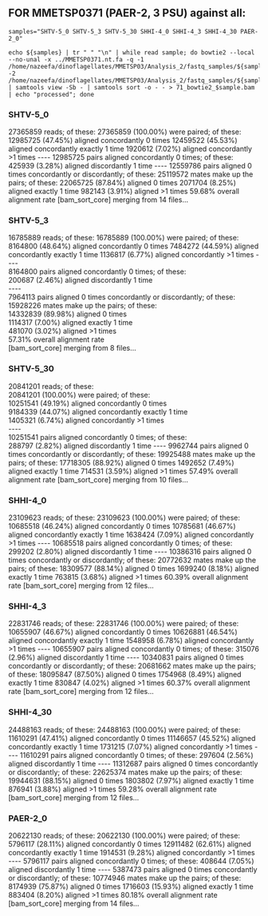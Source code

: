 ## FOR MMETSP0371 (PAER-2, 3 PSU) against all:
```
samples="SHTV-5_0 SHTV-5_3 SHTV-5_30 SHHI-4_0 SHHI-4_3 SHHI-4_30 PAER-2_0"
```
```
echo ${samples} | tr " " "\n" | while read sample; do bowtie2 --local --no-unal -x ../MMETSP0371.nt.fa -q -1 /home/nazeefa/dinoflagellates/MMETSP03/Analysis_2/fastq_samples/${sample}_1.fastq.gz -2 /home/nazeefa/dinoflagellates/MMETSP03/Analysis_2/fastq_samples/${sample}_2.fastq.gz | samtools view -Sb - | samtools sort -o - - > 71_bowtie2_$sample.bam | echo "processed"; done
```

### SHTV-5_0

27365859 reads; of these:
  27365859 (100.00%) were paired; of these:
    12985725 (47.45%) aligned concordantly 0 times
    12459522 (45.53%) aligned concordantly exactly 1 time
    1920612 (7.02%) aligned concordantly >1 times
    ----
    12985725 pairs aligned concordantly 0 times; of these:
      425939 (3.28%) aligned discordantly 1 time
    ----
    12559786 pairs aligned 0 times concordantly or discordantly; of these:
      25119572 mates make up the pairs; of these:
        22065725 (87.84%) aligned 0 times
        2071704 (8.25%) aligned exactly 1 time
        982143 (3.91%) aligned >1 times
59.68% overall alignment rate
[bam_sort_core] merging from 14 files...

### SHTV-5_3

16785889 reads; of these:
  16785889 (100.00%) were paired; of these:
    8164800 (48.64%) aligned concordantly 0 times
    7484272 (44.59%) aligned concordantly exactly 1 time
    1136817 (6.77%) aligned concordantly >1 times
    ----                                                                                                                                                           
    8164800 pairs aligned concordantly 0 times; of these:                                                                                                          
      200687 (2.46%) aligned discordantly 1 time                                                                                                                   
    ----                                                                                                                                                           
    7964113 pairs aligned 0 times concordantly or discordantly; of these:                                                                                          
      15928226 mates make up the pairs; of these:                                                                                                                  
        14332839 (89.98%) aligned 0 times                                                                                                                          
        1114317 (7.00%) aligned exactly 1 time                                                                                                                     
        481070 (3.02%) aligned >1 times                                                                                                                            
57.31% overall alignment rate                                                                                                                                      
[bam_sort_core] merging from 8 files... 

### SHTV-5_30

20841201 reads; of these:                                                                                                                                          
  20841201 (100.00%) were paired; of these:                                                                                                                        
    10251541 (49.19%) aligned concordantly 0 times                                                                                                                 
    9184339 (44.07%) aligned concordantly exactly 1 time                                                                                                           
    1405321 (6.74%) aligned concordantly >1 times                                                                                                                  
    ----                                                                                                                                                           
    10251541 pairs aligned concordantly 0 times; of these:                                                                                                         
      288797 (2.82%) aligned discordantly 1 time
    ----
    9962744 pairs aligned 0 times concordantly or discordantly; of these:
      19925488 mates make up the pairs; of these:
        17718305 (88.92%) aligned 0 times
        1492652 (7.49%) aligned exactly 1 time
        714531 (3.59%) aligned >1 times
57.49% overall alignment rate
[bam_sort_core] merging from 10 files...

### SHHI-4_0

23109623 reads; of these:
  23109623 (100.00%) were paired; of these:
    10685518 (46.24%) aligned concordantly 0 times
    10785681 (46.67%) aligned concordantly exactly 1 time
    1638424 (7.09%) aligned concordantly >1 times
    ----
    10685518 pairs aligned concordantly 0 times; of these:
      299202 (2.80%) aligned discordantly 1 time
    ----
    10386316 pairs aligned 0 times concordantly or discordantly; of these:
      20772632 mates make up the pairs; of these:
        18309577 (88.14%) aligned 0 times
        1699240 (8.18%) aligned exactly 1 time
        763815 (3.68%) aligned >1 times
60.39% overall alignment rate
[bam_sort_core] merging from 12 files...

### SHHI-4_3

22831746 reads; of these:
  22831746 (100.00%) were paired; of these:
    10655907 (46.67%) aligned concordantly 0 times
    10626881 (46.54%) aligned concordantly exactly 1 time
    1548958 (6.78%) aligned concordantly >1 times
    ----
    10655907 pairs aligned concordantly 0 times; of these:
      315076 (2.96%) aligned discordantly 1 time
    ----
    10340831 pairs aligned 0 times concordantly or discordantly; of these:
      20681662 mates make up the pairs; of these:
        18095847 (87.50%) aligned 0 times
        1754968 (8.49%) aligned exactly 1 time
        830847 (4.02%) aligned >1 times
60.37% overall alignment rate
[bam_sort_core] merging from 12 files...

### SHHI-4_30

24488163 reads; of these:
  24488163 (100.00%) were paired; of these:
    11610291 (47.41%) aligned concordantly 0 times
    11146657 (45.52%) aligned concordantly exactly 1 time
    1731215 (7.07%) aligned concordantly >1 times
    ----
    11610291 pairs aligned concordantly 0 times; of these:
      297604 (2.56%) aligned discordantly 1 time
    ----
    11312687 pairs aligned 0 times concordantly or discordantly; of these:
      22625374 mates make up the pairs; of these:
        19944631 (88.15%) aligned 0 times
        1803802 (7.97%) aligned exactly 1 time
        876941 (3.88%) aligned >1 times
59.28% overall alignment rate
[bam_sort_core] merging from 12 files...

### PAER-2_0

20622130 reads; of these:
  20622130 (100.00%) were paired; of these:
    5796117 (28.11%) aligned concordantly 0 times
    12911482 (62.61%) aligned concordantly exactly 1 time
    1914531 (9.28%) aligned concordantly >1 times
    ----
    5796117 pairs aligned concordantly 0 times; of these:
      408644 (7.05%) aligned discordantly 1 time
    ----
    5387473 pairs aligned 0 times concordantly or discordantly; of these:
      10774946 mates make up the pairs; of these:
        8174939 (75.87%) aligned 0 times
        1716603 (15.93%) aligned exactly 1 time
        883404 (8.20%) aligned >1 times
80.18% overall alignment rate
[bam_sort_core] merging from 14 files...
